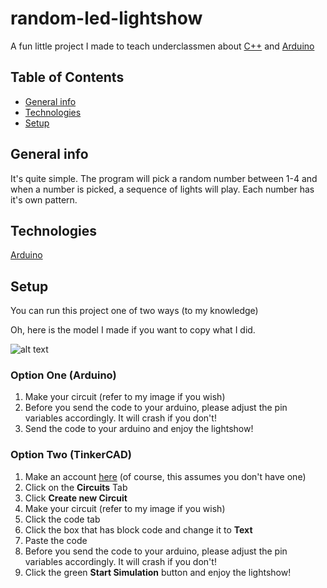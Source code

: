 # random-led-lightshow

A fun little project I made to teach underclassmen about [C++](https://isocpp.org/) and [Arduino](https://www.arduino.cc/)

## Table of Contents
* [General info](#general-info)
* [Technologies](#technologies)
* [Setup](#setup)

## General info
It's quite simple. The program will pick a random number between 1-4 and when a number is picked, a sequence of lights will play. Each number has it's own pattern.
	
## Technologies
[Arduino](https://www.arduino.cc/)
	
## Setup
You can run this project one of two ways (to my knowledge)

Oh, here is the model I made if you want to copy what I did.

![alt text](https://i.imgur.com/eTJWn7T.png)

### Option One (Arduino)
1. Make your circuit (refer to my image if you wish)
2. Before you send the code to your arduino, please adjust the pin variables accordingly. It will crash if you don't!
3. Send the code to your arduino and enjoy the lightshow!

### Option Two (TinkerCAD)
1. Make an account [here](https://www.tinkercad.com/join) (of course, this assumes you don't have one)
2. Click on the **Circuits** Tab
3. Click **Create new Circuit**
4. Make your circuit (refer to my image if you wish)
5. Click the code tab
6. Click the box that has block code and change it to **Text**
7. Paste the code
8. Before you send the code to your arduino, please adjust the pin variables accordingly. It will crash if you don't!
9. Click the green **Start Simulation** button and enjoy the lightshow!
